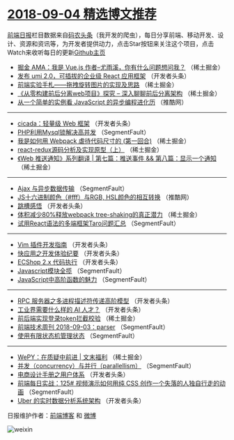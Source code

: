 # [2018-09-04 精选博文推荐](http://hao.caibaojian.com/date/2018/09/04)

[前端日报](http://caibaojian.com/c/news)栏目数据来自[码农头条](http://hao.caibaojian.com/)（我开发的爬虫），每日分享前端、移动开发、设计、资源和资讯等，为开发者提供动力，点击Star按钮来关注这个项目，点击Watch来收听每日的更新[Github主页](https://github.com/kujian/frontendDaily)
* [掘金 AMA：我是 Vue.js 作者&#8211;尤雨溪，你有什么问题想问我？](http://hao.caibaojian.com/85119.html) （稀土掘金）
* [发布 umi 2.0，可插拔的企业级 React 应用框架](http://hao.caibaojian.com/85164.html) （开发者头条）
* [前端实验手札——拖拽旋转图片的实现及思路](http://hao.caibaojian.com/85133.html) （稀土掘金）
* [《从零构建前后分离web项目》探究 &#8211; 深入聊聊前后分离架构](http://hao.caibaojian.com/85129.html) （稀土掘金）
* [从一个简单的实例看 JavaScript 的异步编程进化历](http://hao.caibaojian.com/85193.html) （推酷网）

***
* [cicada：轻量级 Web 框架](http://hao.caibaojian.com/85153.html) （开发者头条）
* [PHP利用Mysql锁解决高并发](http://hao.caibaojian.com/85112.html) （SegmentFault）
* [我是如何用 Webpack 虐待代码尺寸的 (第一回合)](http://hao.caibaojian.com/85131.html) （稀土掘金）
* [react-redux源码分析及实现原型（上）](http://hao.caibaojian.com/85132.html) （稀土掘金）
* [《Web 推送通知》系列翻译 | 第七篇：推送事件 &amp;&amp; 第八篇：显示一个通知](http://hao.caibaojian.com/85121.html) （稀土掘金）

***
* [Ajax 与异步数据传输](http://hao.caibaojian.com/85108.html) （SegmentFault）
* [JS十六进制颜色（#fff）与RGB, HSL颜色的相互转换](http://hao.caibaojian.com/85194.html) （推酷网）
* [跳槽感悟](http://hao.caibaojian.com/85163.html) （开发者头条）
* [体积减少80%释放webpack tree-shaking的真正潜力](http://hao.caibaojian.com/85127.html) （稀土掘金）
* [试用React语法的多端框架Taro问题汇总](http://hao.caibaojian.com/85111.html) （SegmentFault）

***
* [Vim 插件开发指南](http://hao.caibaojian.com/85165.html) （开发者头条）
* [快应用之开发体验纪要](http://hao.caibaojian.com/85166.html) （开发者头条）
* [ECShop 2.x 代码执行](http://hao.caibaojian.com/85168.html) （开发者头条）
* [Javascript模块全揽](http://hao.caibaojian.com/85114.html) （SegmentFault）
* [JavaScript中高阶函数的魅力](http://hao.caibaojian.com/85118.html) （SegmentFault）

***
* [RPC 服务器之多进程描述符传递高阶模型](http://hao.caibaojian.com/85160.html) （开发者头条）
* [工业界需要什么样的 AI 人才？](http://hao.caibaojian.com/85170.html) （开发者头条）
* [前后端实现登录token拦截校验](http://hao.caibaojian.com/85134.html) （稀土掘金）
* [前端技术周刊 2018-09-03：parser](http://hao.caibaojian.com/85110.html) （SegmentFault）
* [使用有限状态机管理状态](http://hao.caibaojian.com/85103.html) （SegmentFault）

***
* [WePY：在质疑中前进 | 文末福利](http://hao.caibaojian.com/85128.html) （稀土掘金）
* [并发（concurrency）与并行（parallellism）](http://hao.caibaojian.com/85117.html) （SegmentFault）
* [电商设计手册之用户体系](http://hao.caibaojian.com/85154.html) （开发者头条）
* [前端每日实战：125# 视频演示如何用纯 CSS 创作一个失落的人独自行走的动画](http://hao.caibaojian.com/85104.html) （SegmentFault）
* [Uber 的实时数据分析系统架构](http://hao.caibaojian.com/85156.html) （开发者头条）

日报维护作者：[前端博客](http://caibaojian.com/) 和 [微博](http://caibaojian.com/go/weibo)

![weixin](https://user-images.githubusercontent.com/3055447/38468989-651132ac-3b80-11e8-8e6b-15122322a9d7.png)